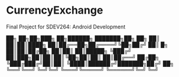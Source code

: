 # CurrencyExchange
Final Project for SDEV264: Android Development

██╗    ██╗██╗███╗   ██╗██████╗ ███████╗██╗  ██╗
██║    ██║██║████╗  ██║██╔══██╗██╔════╝╚██╗██╔╝
██║ █╗ ██║██║██╔██╗ ██║██║  ██║█████╗   ╚███╔╝ 
██║███╗██║██║██║╚██╗██║██║  ██║██╔══╝   ██╔██╗ 
╚███╔███╔╝██║██║ ╚████║██████╔╝███████╗██╔╝ ██╗
 ╚══╝╚══╝ ╚═╝╚═╝  ╚═══╝╚═════╝ ╚══════╝╚═╝  ╚═╝
                                               
